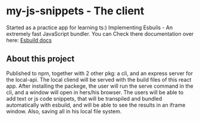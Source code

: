 # my-js-snippets - The client

Started as a practice app for learning ts:) Implementing Esbuils - An extremely fast JavaScript bundler.
You can Check there documentation over here: [Esbuild docs](https://esbuild.github.io/)

## About this project

Published to npm, together with 2 other pkg: a cli, and an express server for the local-api. The local cliend will be served with the build files of this react app. After installing the packege, the user will run the serve command in the cli, and a window will open in hers/his browser. The users will be able to add text or js code snippets, that will be transpiled and bundled automatically with esbuild, and will be able to see the results in an iframe window. Also, saving all in his local file system.
